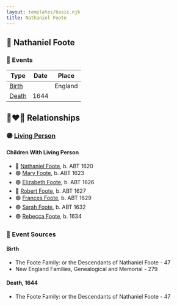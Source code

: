 ```yaml
---
layout: templates/basic.njk
title: Nathaniel Foote
---
```

## 🔵 Nathaniel Foote

### 📆 Events

Type | Date | Place
------ | ------ | ------
[Birth](#event-6b583b37-1d39-458c-b831-873d24c25af4) |  | England
[Death](#event-199ee044-eb51-43b4-89d4-dba5019a6d56) | 1644 |

## 👩‍❤️‍👨 Relationships

### 🟣 [Living Person](/people/7/77201280)

#### Children With Living Person
* 🔵 [Nathaniel Foote](/people/4/47283305), b. ABT 1620
* 🟣 [Mary Foote](/people/2/26399744), b. ABT 1623
* 🟣 [Elizabeth Foote](/people/8/89243435), b. ABT 1626
* 🔵 [Robert Foote](/people/9/97668696), b. ABT 1627
* 🟣 [Frances Foote](/people/9/96421042), b. ABT 1629
* 🟣 [Sarah Foote](/people/4/45286224), b. ABT 1632
* 🟣 [Rebecca Foote](/people/3/32470572), b. 1634
### 📰 Event Sources

#### <a id="event-6b583b37-1d39-458c-b831-873d24c25af4"></a> Birth
* The Foote Family: or the Descendants of Nathaniel Foote  - 47
* New England Families, Genealogical and Memorial  - 279

#### <a id="event-199ee044-eb51-43b4-89d4-dba5019a6d56"></a> Death, 1644
* The Foote Family: or the Descendants of Nathaniel Foote  - 47